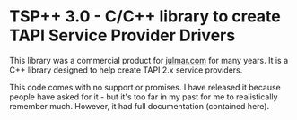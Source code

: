 # TSP++ 3.0 - C/C++ library to create TAPI Service Provider Drivers

This library was a commercial product for [julmar.com](http://www.julmar.com) for many years. It is a C++ library designed to help create TAPI 2.x service providers.

This code comes with no support or promises. I have released it because people have asked for it - but it's too far in my past for me to realistically remember much. However, it had full documentation (contained here).